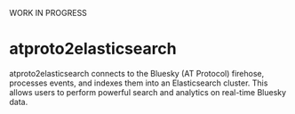 WORK IN PROGRESS

# atproto2elasticsearch

atproto2elasticsearch connects to the Bluesky (AT Protocol) firehose, processes events, and indexes them into an Elasticsearch cluster. This allows users to perform powerful search and analytics on real-time Bluesky data.
